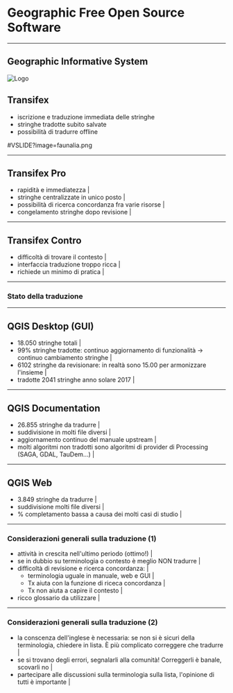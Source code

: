 # Geographic Free Open Source Software

---

## Geographic Informative System


![Logo](assets/gis1.jpg)





## Transifex

- iscrizione e traduzione immediata delle stringhe <!-- .element: class="fragment" data-fragment-index="1" -->
- stringhe tradotte subito salvate <!-- .element: class="fragment" data-fragment-index="2" -->
- possibilità di tradurre offline <!-- .element: class="fragment" data-fragment-index="3" -->

#VSLIDE?image=faunalia.png

---

## Transifex Pro

- rapidità e immediatezza |
- stringhe centralizzate in unico posto |
- possibilità di ricerca concordanza fra varie risorse |
- congelamento stringhe dopo revisione |


---

## Transifex Contro

- difficoltà di trovare il contesto |
- interfaccia traduzione troppo ricca |
- richiede un minimo di pratica |

---

### Stato della traduzione

---

## QGIS Desktop (GUI)

- 18.050 stringhe totali |
- 99% stringhe tradotte: continuo aggiornamento di funzionalità -> continuo cambiamento stringhe |
- 6102 stringhe da revisionare: in realtà sono 15.00 per armonizzare l'insieme |
- tradotte 2041 stringhe anno solare 2017 |

---

## QGIS Documentation

- 26.855 stringhe da tradurre |
- suddivisione in molti file diversi |
- aggiornamento continuo del manuale upstream |
- molti algoritmi non tradotti sono algoritmi di provider di Processing (SAGA, GDAL, TauDem...) |

---

## QGIS Web

- 3.849 stringhe da tradurre |
- suddivisione molti file diversi |
- % completamento bassa a causa dei molti casi di studio |

---

### Considerazioni generali sulla traduzione (1)

- attività in crescita nell'ultimo periodo (ottimo!) |
- se in dubbio su terminologia o contesto è meglio NON tradurre |
- difficoltà di revisione e ricerca concordanza: |
    - terminologia uguale in manuale, web e GUI |
    - Tx aiuta con la funzione di riceca concordanza |
    - Tx non aiuta a capire il contesto |
- ricco glossario da utilizzare |

---

### Considerazioni generali sulla traduzione (2)

- la conscenza dell'inglese è necessaria: se non si è sicuri della terminologia, chiedere in lista. È più complicato correggere che tradurre |
- se si trovano degli errori, segnalarli alla comunità! Correggerli è banale, scovarli no |
- partecipare alle discussioni sulla terminologia sulla lista, l'opinione di tutti è importante |











